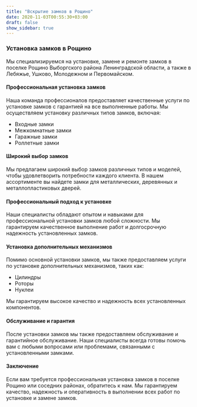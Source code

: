 ```yaml
---
title: "Вскрытие замков в Рощино"
date: 2020-11-03T00:55:30+03:00
draft: false
show_sidebar: true
---
```


### Установка замков в Рощино

Мы специализируемся на установке, замене и ремонте замков в поселке Рощино Выборгского района Ленинградской области, а также в Лебяжье, Ушково, Молодежном и Первомайском.

#### Профессиональная установка замков

Наша команда профессионалов предоставляет качественные услуги по установке замков с гарантией на все выполненные работы. Мы осуществляем установку различных типов замков, включая:

- Входные замки
- Межкомнатные замки
- Гаражные замки
- Роллетные замки

#### Широкий выбор замков

Мы предлагаем широкий выбор замков различных типов и моделей, чтобы удовлетворить потребности каждого клиента. В нашем ассортименте вы найдете замки для металлических, деревянных и металлопластиковых дверей. 

#### Профессиональный подход к установке

Наши специалисты обладают опытом и навыками для профессиональной установки замков любой сложности. Мы гарантируем качественное выполнение работ и долгосрочную надежность установленных замков.

#### Установка дополнительных механизмов

Помимо основной установки замков, мы также предоставляем услуги по установке дополнительных механизмов, таких как:

- Цилиндры
- Роторы
- Нуклеи

Мы гарантируем высокое качество и надежность всех установленных компонентов.

#### Обслуживание и гарантия

После установки замков мы также предоставляем обслуживание и гарантийное обслуживание. Наши специалисты всегда готовы помочь вам с любыми вопросами или проблемами, связанными с установленными замками.

#### Заключение

Если вам требуется профессиональная установка замков в поселке Рощино или соседних районах, обратитесь к нам. Мы гарантируем качество, надежность и оперативность в выполнении всех работ по установке и замене замков.